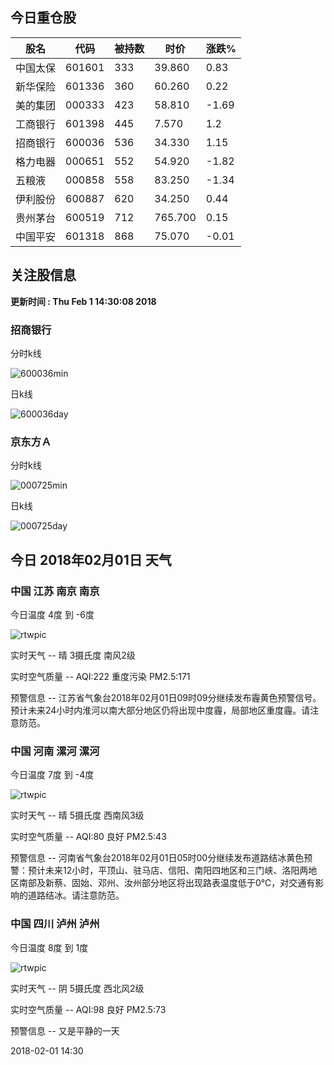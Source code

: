 
## 今日重仓股 

|股名|代码|被持数|时价|涨跌%|
|---|---|---|---|---|
|中国太保|601601|333|39.860|0.83|
|新华保险|601336|360|60.260|0.22|
|美的集团|000333|423|58.810|-1.69|
|工商银行|601398|445|7.570|1.2|
|招商银行|600036|536|34.330|1.15|
|格力电器|000651|552|54.920|-1.82|
|五粮液|000858|558|83.250|-1.34|
|伊利股份|600887|620|34.250|0.44|
|贵州茅台|600519|712|765.700|0.15|
|中国平安|601318|868|75.070|-0.01|

## 关注股信息
**更新时间 : Thu Feb  1 14:30:08 2018**
### 招商银行 
分时k线

![600036min](http://image.sinajs.cn/newchart/min/n/sh600036.gif)

日k线

![600036day](http://image.sinajs.cn/newchart/daily/n/sh600036.gif)

### 京东方Ａ 
分时k线

![000725min](http://image.sinajs.cn/newchart/min/n/sz000725.gif)

日k线

![000725day](http://image.sinajs.cn/newchart/daily/n/sz000725.gif)
## 今日 2018年02月01日 天气
### 中国 江苏 南京 南京

今日温度 4度 到 -6度

![rtwpic](http://app1.showapi.com/weather/icon/day/00.png)

实时天气 -- 晴 3摄氏度 南风2级

实时空气质量 -- AQI:222 重度污染 PM2.5:171

预警信息 -- 江苏省气象台2018年02月01日09时09分继续发布霾黄色预警信号。预计未来24小时内淮河以南大部分地区仍将出现中度霾，局部地区重度霾。请注意防范。
    
### 中国 河南 漯河 漯河

今日温度 7度 到 -4度

![rtwpic](http://app1.showapi.com/weather/icon/day/00.png)

实时天气 -- 晴 5摄氏度 西南风3级

实时空气质量 -- AQI:80 良好 PM2.5:43

预警信息 -- 河南省气象台2018年02月01日05时00分继续发布道路结冰黄色预警：预计未来12小时，平顶山、驻马店、信阳、南阳四地区和三门峡、洛阳两地区南部及新蔡、固始、邓州、汝州部分地区将出现路表温度低于0℃，对交通有影响的道路结冰。请注意防范。
    
### 中国 四川 泸州 泸州

今日温度 8度 到 1度

![rtwpic](http://app1.showapi.com/weather/icon/day/02.png)

实时天气 -- 阴 5摄氏度 西北风2级

实时空气质量 -- AQI:98 良好 PM2.5:73

预警信息 -- 又是平静的一天
    
2018-02-01 14:30